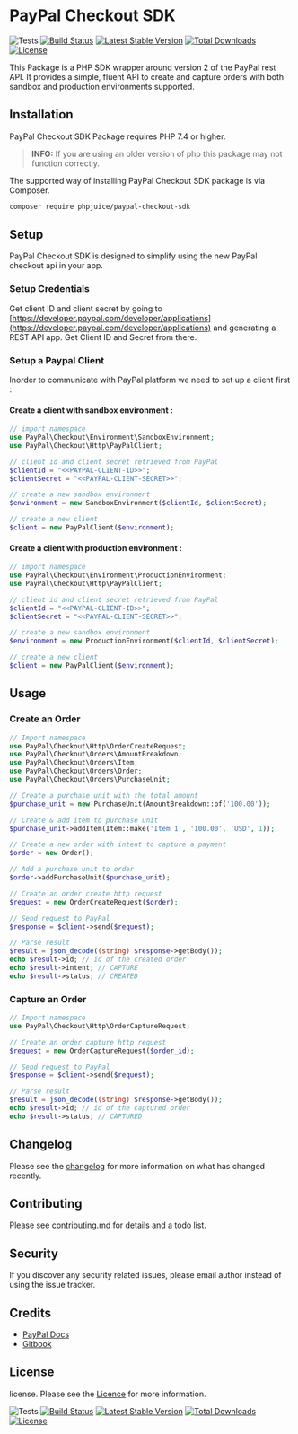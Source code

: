 # PayPal Checkout SDK

![Tests](https://github.com/phpjuice/paypal-checkout-sdk/workflows/Tests/badge.svg?branch=master)
[![Build Status](https://travis-ci.com/phpjuice/paypal-checkout-sdk.svg?branch=master)](https://travis-ci.com/phpjuice/paypal-checkout-sdk)
[![Latest Stable Version](http://poser.pugx.org/phpjuice/paypal-checkout-sdk/v)](https://packagist.org/packages/phpjuice/paypal-checkout-sdk) 
[![Total Downloads](http://poser.pugx.org/phpjuice/paypal-checkout-sdk/downloads)](https://packagist.org/packages/phpjuice/paypal-checkout-sdk)
[![License](http://poser.pugx.org/phpjuice/paypal-checkout-sdk/license)](https://packagist.org/packages/phpjuice/paypal-checkout-sdk)

This Package is a PHP SDK wrapper around version 2 of the PayPal rest API. It provides a simple, fluent API to create
and capture orders with both sandbox and production environments supported.

## Installation

PayPal Checkout SDK Package requires PHP 7.4 or higher.

> **INFO:** If you are using an older version of php this package may not function correctly.

The supported way of installing PayPal Checkout SDK package is via Composer.

```bash
composer require phpjuice/paypal-checkout-sdk
```

## Setup

PayPal Checkout SDK is designed to simplify using the new PayPal checkout api in your app.

### Setup Credentials

Get client ID and client secret by going
to [https://developer.paypal.com/developer/applications](https://developer.paypal.com/developer/applications) and
generating a REST API app. Get Client ID and Secret from there.

### Setup a Paypal Client

Inorder to communicate with PayPal platform we need to set up a client first :

#### Create a client with sandbox environment :

```php
// import namespace
use PayPal\Checkout\Environment\SandboxEnvironment;
use PayPal\Checkout\Http\PayPalClient;

// client id and client secret retrieved from PayPal
$clientId = "<<PAYPAL-CLIENT-ID>>";
$clientSecret = "<<PAYPAL-CLIENT-SECRET>>";

// create a new sandbox environment
$environment = new SandboxEnvironment($clientId, $clientSecret);

// create a new client
$client = new PayPalClient($environment);
```

#### Create a client with production environment :

```php
// import namespace
use PayPal\Checkout\Environment\ProductionEnvironment;
use PayPal\Checkout\Http\PayPalClient;

// client id and client secret retrieved from PayPal
$clientId = "<<PAYPAL-CLIENT-ID>>";
$clientSecret = "<<PAYPAL-CLIENT-SECRET>>";

// create a new sandbox environment
$environment = new ProductionEnvironment($clientId, $clientSecret);

// create a new client
$client = new PayPalClient($environment);
```

## Usage

### Create an Order

```php
// Import namespace
use PayPal\Checkout\Http\OrderCreateRequest;
use PayPal\Checkout\Orders\AmountBreakdown;
use PayPal\Checkout\Orders\Item;
use PayPal\Checkout\Orders\Order;
use PayPal\Checkout\Orders\PurchaseUnit;

// Create a purchase unit with the total amount
$purchase_unit = new PurchaseUnit(AmountBreakdown::of('100.00'));

// Create & add item to purchase unit
$purchase_unit->addItem(Item::make('Item 1', '100.00', 'USD', 1));

// Create a new order with intent to capture a payment
$order = new Order();

// Add a purchase unit to order
$order->addPurchaseUnit($purchase_unit);

// Create an order create http request
$request = new OrderCreateRequest($order);

// Send request to PayPal
$response = $client->send($request);

// Parse result
$result = json_decode((string) $response->getBody());
echo $result->id; // id of the created order
echo $result->intent; // CAPTURE
echo $result->status; // CREATED
```

### Capture an Order

```php
// Import namespace
use PayPal\Checkout\Http\OrderCaptureRequest;

// Create an order capture http request
$request = new OrderCaptureRequest($order_id);

// Send request to PayPal
$response = $client->send($request);

// Parse result
$result = json_decode((string) $response->getBody());
echo $result->id; // id of the captured order
echo $result->status; // CAPTURED
```

## Changelog

Please see the [changelog](changelog.md) for more information on what has changed recently.

## Contributing

Please see [contributing.md](contributing.md) for details and a todo list.

## Security

If you discover any security related issues, please email author instead of using the issue tracker.

## Credits

- [PayPal Docs](https://developer.paypal.com/docs/)
- [Gitbook](https://www.gitbook.com/)

## License

license. Please see the [Licence](https://github.com/phpjuice/paypal-checkout-sdk/blob/master/LICENSE) for more
information.

![Tests](https://github.com/phpjuice/paypal-checkout-sdk/workflows/Tests/badge.svg?branch=master)
[![Build Status](https://travis-ci.com/phpjuice/paypal-checkout-sdk.svg?branch=master)](https://travis-ci.com/phpjuice/paypal-checkout-sdk)
[![Latest Stable Version](http://poser.pugx.org/phpjuice/paypal-checkout-sdk/v)](https://packagist.org/packages/phpjuice/paypal-checkout-sdk) 
[![Total Downloads](http://poser.pugx.org/phpjuice/paypal-checkout-sdk/downloads)](https://packagist.org/packages/phpjuice/paypal-checkout-sdk)
[![License](http://poser.pugx.org/phpjuice/paypal-checkout-sdk/license)](https://packagist.org/packages/phpjuice/paypal-checkout-sdk)

